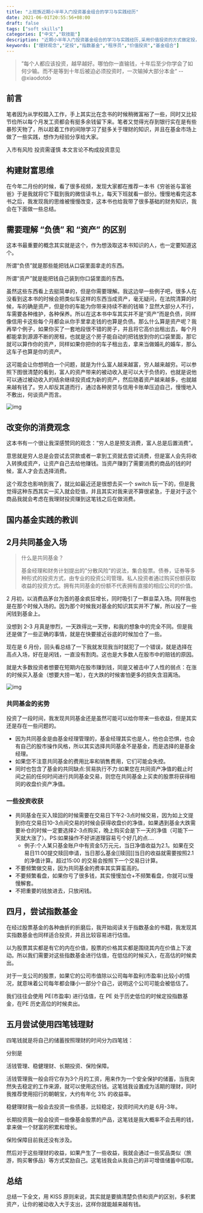 ```yaml
---
title: "上班族近期小半年入门投资基金组合的学习与实践经历"
date: 2021-06-01T20:55:56+08:00
draft: false
tags: ["soft skills"]
categories: ["中文","软技能"]
description: "近期小半年入门投资基金组合的学习与实践经历,采用价值投资的方式做定投，本文会推荐一些价值投资的书籍与简单的策略和一些简单的理财观念。"
keywords: ["理财观念","定投","指数基金","程序员","价值投资","基金组合"]
---
```




> ”每个人都应该投资，越早越好。哪怕你一直输钱，十年后至少你学会了如何少输。而不是等到十年后被迫必须投资时，一次输掉大部分本金“   --@xiaodotdo

## 前言

笔者因为从学校踏入工作，手上其实比在念书的时候稍微富裕了一些，同时又比较节俭所以每个月发工资都会有挺多余钱留下来。笔者又觉得光存到银行实在是有些暴殄天物了，所以趁着工作的间隙学习了挺多关于理财的知识，并且在基金市场上做了一些实践，想作为经验分享给大家。

入市有风险 投资需谨慎 本文言论不构成投资意见

## 构建财富思维

在今年二月份的时候，看了很多视频，发现大家都在推荐一本书《穷爸爸与富爸爸》于是我就将它下载到我的微信读书上，每天下班就看一部分。慢慢地看完这本书之后，我发现我的思维被慢慢改变，这本书也给我带了很多基础的财务知识，我会在下面做一些总结。

## 需要理解 “负债” 和 “资产” 的区别

这本书最重要的概念其实就是这个，作为想汲取这本书知识的人，也一定要知道这个。

所谓“负债”就是那些能把钱从口袋里面拿走的东西。

所谓“资产”就是能把钱自己装到你口袋里面的东西。

虽然这些东西看上去挺简单的，但是你需要理解。我这边举一些例子吧，很多人在没看到这本书的时候会把类似车这样的东西当成资产，毫无疑问，在法院清算的时候，车的确是资产，但是你的车能为你带来持续不断的钱嘛？显然大部分人不行，车需要各种维护，各种保养。所以在这本书中车其实并不是“资产”而是负债，同样像信用卡这些每个月都会从你手里拿走钱的也算是负债。那么什么算是资产呢？我再举个例子，如果你买了一套地段很不错的房子，并且将它高价出租出去，每个月都能拿到源源不断的房租，也就是这个房子能自动的把钱放到你的口袋里面，那它就可以算作你的资产，同样如果你把你的车子租出去，拿来当做婚礼的婚车，那么这车子也算是你的资产。

这可能会让你想明白一个问题，就是为什么富人越来越富，穷人越来越穷。可以参照下图很清楚的看到，富人的资产带来的被动收入是可以大于负债的，也就是说他可以通过被动收入的结余继续投资成为新的资产，然后随着资产越来越多，也就越来越有钱了。穷人却反其道而行，通过各种房贷与信用卡账单压迫自己，慢慢地入不敷出，何谈资产而言。

![img](https://firebasestorage.googleapis.com/v0/b/firescript-577a2.appspot.com/o/imgs%2Fapp%2Fxiantang%2FgpwGr8bieT.png?alt=media&token=c6aee3cb-be92-4660-9fdd-dc375f988893)

## 改变你的消费观念

这本书有一个很让我深感赞同的观念：“穷人总是预支消费，富人总是后置消费”。

意思就是穷人总是会尝试去贷款或者一拿到工资就去尝试消费，但是富人会先将收入转换成资产，让资产自己去给他赚钱。当资产赚到了需要消费的商品的钱的时候，富人才会去选择消费。

这个观念也影响到我了，就比如最近还是很想去买一个 switch 玩一下的，但是我觉得这种东西其实一买入就会贬值，并且其实对我来说不算很紧急，于是对于这个商品我就会考虑在我理财投资赚到这笔钱之后在做消费。

## 国内基金实践的教训

## 2月共同基金入场

> 什么是共同基金？
>
> 基金经理和财务计划提出的"分散风险”的说法，集合股票。债券，证券等多种形式的投资方式，由专业的投资公司管理。私人投资者通过购买份额获取收益的投资方式。拥有共同基金的份额不代表拥有直接的相应公司的价值。

2 月初，以消费品茅台为首的基金疯狂增长，同时吸引了一群韭菜入场。同样我也是在那个时候入场的。因为那个时候我对基金的知识其实并不了解，所以投了一些闲钱到基金上。

没想到 2-3 月真是惨烈，一天跌得比一天惨，和我的想象中的完全不同。但是我还是做了一些正确的事情，就是在快要接近谷底的时候加仓了一些。

现在是 6 月份，回头看总结了一下我就发现我当时就犯了一个错误，就是选择在高点入场，好在是闲钱，一直没有割肉。这也是大多数人在股市中的赔钱的原因。

就是大多数投资者想要在短期内在股市赚到钱，同是又被击中了人性的弱点：在涨的时候买入基金（想要大捞一笔），在大跌的时候害怕更多的损失含泪离场。

![img](https://firebasestorage.googleapis.com/v0/b/firescript-577a2.appspot.com/o/imgs%2Fapp%2Fxiantang%2FwtTkviAe0f.png?alt=media&token=84f38dae-7347-4d42-bac3-e86f2b7f0786)

### 共同基金的劣势

投资了一段时间，我发现共同基金还是虽然可能可以给你带来一些收益，但是其实还是存在一些问题的。

* 因为共同基金是由基金经理管理的，基金经理其实也是人，他也会恐惧，也会有自己的股市操作风格，所以其实选择共同基金不是基金，而是选择的是基金经理。
* 如果您不注意共同基金的费用比率和销售费用，它们可能会失控。
* 同时也包含了基金的共同缺点:贸易执行不力:如果您在共同资产净值的截止时间之前的任何时间进行共同基金交易，则您在共同基金上买卖的股票将获得相同的收盘价资产净值。

### 一些投资收获

* 共同基金在买入赎回的时候需要在交易日下午2-3点时候交易，因为如上文提到你在交易日10-3点间交易的时候会获得收盘价的净值，如果遇到基金大跌需要补仓的时候一定要选择2-3点购买，晚上购买会是下一天的净值（可能下一天就大涨了）。PS:如果操作不好讲道理容易亏个好几的点....
  * 例子:个人某只基金账户中有资金5万元元，当日净值收益为2.1。如果在交易日11:00提交赎回申请，当日那么基金[[赎回]]当日的收益就需要按照2.1的净值计算。超过15:00 的交易会按照下一个交易日计算。
* 不要频繁做交易，因为共同基金的费率其实算蛮高的。
* 不要频繁看盘，如果你亏了很多钱，其实慢慢加仓+不频繁看盘，你就可以慢慢解套。
* 不把重要的钱放进去，只放闲钱。

## 四月，尝试指数基金

在经过股票基金的各种曲折的折磨后，我开始阅读关于指数基金的书籍，我发现其实指数基金也同样适合投资，并且比较容易进行估值。

以为股票其实都是有它的内在价值，股票的价格其实都是围绕其内在价值上下波动。所以我们需要对这些指数基金进行估值，在低估的时候买入，在高估的时候卖出。

对于一支公司的股票，如果它的公司市值除以公司每年盈利(市盈率)比较小的情况，就意味着公司每年都会赚小一部分个自己，说明这个公司可能会被低估了。

我们往往会使用 PE(市盈率) 进行估值，在 PE 处于历史低位的时候定投指数基金，在PE 历史高位的时候卖出。

## 五月尝试使用四笔钱理财

四笔钱就是将自己的储蓄按照理财的时间分为四笔钱：

分别是

活钱管理、稳健理财、长期投资、保险保障。

活钱管理我一般会将它存为3个月的工资，用来作为一个安全保护的储蓄，当我突然失去稳定的工作来源，就可以使用这份钱。这笔钱我设置成为活期的理财，同时我推荐使用招行的朝朝宝，大约有年化 3% 的收益率。

稳健理财我一般会去投资一些债基，比较稳定，投资时间大约是 6月-3年。

长期投资我一般会投资一些像基金股票的产品，这笔钱是我大概率不会去用的钱，拿来做一个财富的积累和增长。

保险保障目前我还没有涉及。

然后对于这些理财的收益，如果产生了一些收益，我就会通过一些奖品类似（旅游，购买奢侈品）等方式奖励自己。这笔钱我会从我自己的非可增值储蓄中扣取。

## 总结

总结一下全文，用 KISS 原则来说，其实就是要搞清楚负债和资产的区别，多积累资产，让你的被动收入大于支出，这样你就能越来越有钱。
